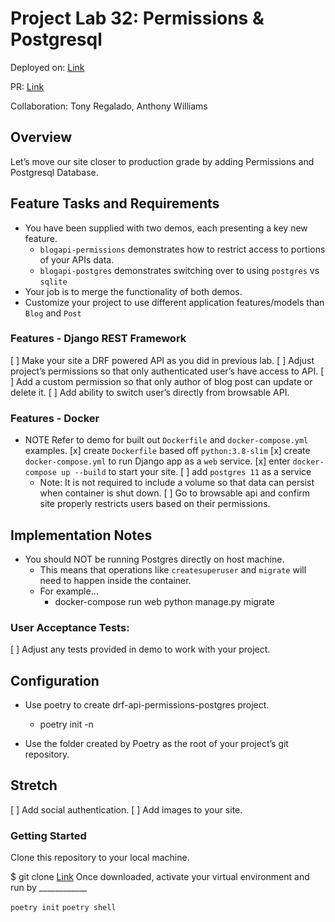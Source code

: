 # Project Lab 32: Permissions & Postgresql

Deployed on: [Link](https://github.com/kevinhenry/drf-api-permissions-postres)

PR: [Link](https://github.com/kevinhenry/drf-api-permissions-postgres/pulls)

Collaboration:
  Tony Regalado, Anthony Williams


## Overview

Let’s move our site closer to production grade by adding Permissions and Postgresql Database.


## Feature Tasks and Requirements

- You have been supplied with two demos, each presenting a key new feature.
    - `blogapi-permissions` demonstrates how to restrict access to portions of your APIs data.
    - `blogapi-postgres` demonstrates switching over to using `postgres` vs `sqlite`
- Your job is to merge the functionality of both demos.
- Customize your project to use different application features/models than `Blog` and `Post`


### Features - Django REST Framework

[ ] Make your site a DRF powered API as you did in previous lab.
[ ] Adjust project’s permissions so that only authenticated user’s have access to API.
[ ] Add a custom permission so that only author of blog post can update or delete it.
[ ] Add ability to switch user’s directly from browsable API.


### Features - Docker

* NOTE Refer to demo for built out `Dockerfile` and `docker-compose.yml` examples.
[x] create `Dockerfile` based off `python:3.8-slim`
[x] create `docker-compose.yml` to run Django app as a `web` service.
[x] enter `docker-compose up --build` to start your site.
[ ] add `postgres 11` as a service
    * Note: It is not required to include a volume so that data can persist when container is shut down.
[ ] Go to browsable api and confirm site properly restricts users based on their permissions.


## Implementation Notes

- You should NOT be running Postgres directly on host machine.
    - This means that operations like `createsuperuser` and `migrate` will need to happen inside the container.
    - For example…
        - docker-compose run web python manage.py migrate


### User Acceptance Tests:

[ ] Adjust any tests provided in demo to work with your project.


## Configuration

- Use poetry to create drf-api-permissions-postgres project.

    - poetry init -n

- Use the folder created by Poetry as the root of your project’s git repository.


## Stretch

[ ] Add social authentication.
[ ] Add images to your site.


### Getting Started

Clone this repository to your local machine.

$ git clone [Link](https://github.com/kevinhenry/drf-api-permissions-postgres.git)
Once downloaded, activate your virtual environment and run by ____________

`poetry init`
`poetry shell`